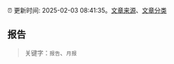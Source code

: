 :alarm_clock: 更新时间: 2025-02-03 08:41:35。[文章来源](/README.md)、[文章分类](/TAGS.md)

## 报告


> 关键字：`报告`、`月报`



